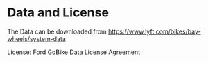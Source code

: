 
# Data and License
The Data can be downloaded from https://www.lyft.com/bikes/bay-wheels/system-data

License: Ford GoBike Data License Agreement

